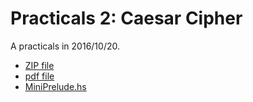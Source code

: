 # Practicals 2: Caesar Cipher

A practicals in 2016/10/20.

* [ZIP file](http://flolac.iis.sinica.edu.tw/pl2016/lib/exe/fetch.php?media=caesarcipher.zip)
* [pdf file](http://flolac.iis.sinica.edu.tw/pl2016/lib/exe/fetch.php?media=practicals_02.pdf)
* [MiniPrelude.hs](http://flolac.iis.sinica.edu.tw/pl2016/lib/exe/fetch.php?media=miniprelude.hs.zip)